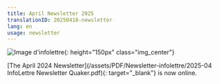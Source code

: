 ```yaml
---
title: April Newsletter 2025
translationID: 20250418-newsletter
lang: en
usage: newsletter
---
```

![Image d'infolettre](/assets/images/email-icon.avif){: height="150px" class="img_center"}

[The April 2024 Newsletter](/assets/PDF/Newsletter-infolettre/2025-04 InfoLettre Newsletter Quaker.pdf){: target="_blank"} is now online.

